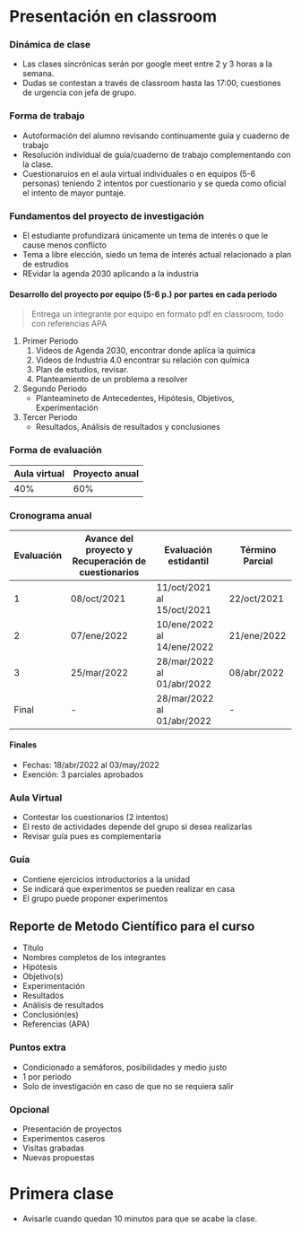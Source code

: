 # Presentación en classroom

### Dinámica de clase
- Las clases sincrónicas serán por google meet entre 2 y 3 horas a la semana.
-  Dudas se contestan a través de classroom hasta las 17:00, cuestiones de urgencia con jefa de grupo.

### Forma de trabajo
- Autoformación del alumno revisando continuamente guía y cuaderno de trabajo
- Resolución individual de guía/cuaderno de trabajo complementando con la clase.
- Cuestionaruios en el aula virtual individuales o en equipos (5-6 personas) teniendo 2 intentos por cuestionario y se queda como oficial el intento de mayor puntaje.

### Fundamentos del proyecto de investigación
- El estudiante profundizará únicamente un tema de interés o que le cause menos conflicto
- Tema a libre elección, siedo un tema de interés actual relacionado a plan de estrudios
- REvidar la agenda 2030 aplicando a la industria

#### Desarrollo del proyecto por equipo (5-6 p.) por partes en cada periodo
> Entrega un integrante por equipo en formato pdf en classroom, todo con referencias APA
1. Primer Periodo
	1. Videos de Agenda 2030, encontrar donde aplica la química
	2. Videos de Industria 4.0 encontrar su relación con química
	3. Plan de estudios, revisar.
	4. Planteamiento de un problema a resolver
2. Segundo Periodo
	- Planteamineto de Antecedentes, Hipótesis, Objetivos, Experimentación
3. Tercer Periodo
	- Resultados, Análisis de resultados y conclusiones

### Forma de evaluación

Aula virtual  | Proyecto anual
------------- | -------------
40%  	  | 	60%

### Cronograma anual
Evaluación | Avance del proyecto y Recuperación de cuestionarios | Evaluación estidantil | Término Parcial
---------- | --------------------------------------------------- | --------------------- | ---------------
1 | 08/oct/2021 | 11/oct/2021 al 15/oct/2021 | 22/oct/2021
2 | 07/ene/2022 | 10/ene/2022 al 14/ene/2022 | 21/ene/2022
3 | 25/mar/2022 | 28/mar/2022 al 01/abr/2022 | 08/abr/2022
Final | - | 28/mar/2022 al 01/abr/2022 | -

#### **Finales** 
- Fechas: 18/abr/2022 al 03/may/2022
- Exención: 3 parciales aprobados

### Aula Virtual
- Contestar los cuestionarios (2 intentos)
- El resto de actividades depende del grupo si desea realizarlas
- Revisar guía pues es complementaria

### Guía
- Contiene ejercicios introductorios a la unidad
- Se indicará que experimentos se pueden realizar en casa
- El grupo puede proponer experimentos

## Reporte de Metodo Científico para el curso
- Título
- Nombres completos de los integrantes
- Hipótesis
- Objetivo(s)
- Experimentación
- Resultados
- Análisis de resultados
- Conclusión(es)
- Referencias (APA)

### Puntos extra
- Condicionado a semáforos, posibilidades y medio justo
- 1 por periodo
- Solo de investigación en caso de que no se requiera salir

### Opcional
- Presentación de proyectos
- Experimentos caseros
- Visitas grabadas
- Nuevas propuestas

# Primera clase

- Avisarle cuando quedan 10 minutos para que se acabe la clase.